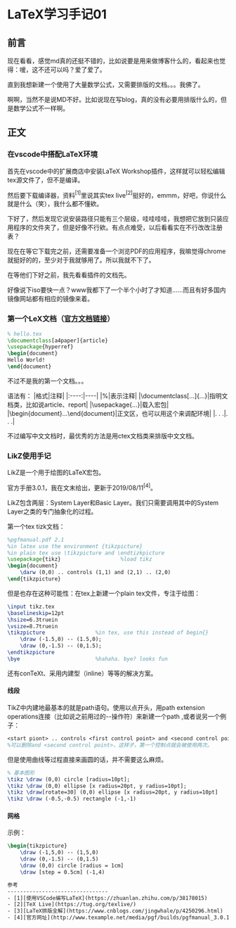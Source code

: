 LaTeX学习手记01
================================
前言
--------------------------------
现在看看，感觉md真的还挺不错的，比如说要是用来做博客什么的，看起来也觉得：嗳，这不还可以吗？爱了爱了。

直到我想新建一个使用了大量数学公式，又需要排版的文档。。。我佛了。

啊啊，当然不是说MD不好。比如说现在写blog，真的没有必要用排版什么的，但是数学公式不一样啊。

正文
--------------------------------
### **在vscode中搭配LaTeX环境**
首先在vscode中的扩展商店中安装LaTeX Workshop插件，这样就可以轻松编辑tex源文件了，但不是编译。

然后要下载编译器，资料$^{[1]}$里说其实tex live$^{[2]}$挺好的，emmm，好吧，你说什么就是什么（笑），我什么都不懂欸。

下好了，然后发现它说安装路径只能有三个层级，哇哇哇哇，我想把它放到只装应用程序的文件夹了，但是好像不行欸。有点点难受，以后看看实在不行改改注册表？

现在在等它下载完之前，还需要准备一个浏览PDF的应用程序，我嘛觉得chrome就挺好的的，至少对于我就够用了。所以我就不下了。

在等他们下好之前，我先看看插件的文档先。

好像说下iso要快一点？www我都下了一个半个小时了才知道......而且有好多国内镜像网站都有相应的镜像来着。

### **第一个LeX文档（[官方文档链接](https://www.latex-project.org/help/documentation/)）**
``` tex
% hello.tex
\documentclass[a4paper]{article}
\usepackage{hyperref}
\begin{document}
Hello World!
\end{document}
```
不过不是我的第一个文档。。。

语法有：
|格式|注释|
|:----:|----|
|%|表示注释|
|\documentclass[...]{...}|指明文档类，比如说article、report|
|\usepackage{...}|载入宏包|
|\begin{document}...\end{document}|正文区，也可以用这个来调配环境|
|. . .|. . .|

不过编写中文文档时，最优秀的方法是用ctex文档类来排版中文文档。

### **LikZ使用手记**
LikZ是一个用于绘图的LaTeX宏包。

官方手册3.0.1，我在文末给出，更新于2019/08/11$^{[4]}$。

LikZ包含两层：System Layer和Basic Layer。我们只需要调用其中的System Layer之类的专门抽象化的过程。

第一个tex tizk文档：
``` tex
%pgfmanual.pdf 2.1
%in latex use the environment {tikzpicture}
%in plain tex use \tikzpicture and \endtizkpicture
\usepackage{tikz}                   %load tikz
\begin{document}
    \darw (0,0) .. controls (1,1) and (2,1) .. (2,0)
\end{tikzpicture}
```

但是也存在这种可能性：在tex上新建一个plain tex文件，专注于绘图：
``` tex
\input tikz.tex
\baselineskip=12pt
\hsize=6.3truein
\vsize=8.7truein
\tikzpicture                %in tex, use this instead of begin{}
    \draw (-1.5,0) -- (1.5,0);
    \draw (0,-1.5) -- (0,1.5);
\endtikzpicture
\bye                        %hahaha. bye? looks fun
```
还有conTeXt、采用内建型（inline）等等的解决方案。

#### 线段

TikZ中内建地最基本的就是path语句。使用以点开头，用path extension operations连接（比如说之前用过的--操作符）来新建一个path ,或者说另一个例子：
``` tex
<start piont> .. controls <first control point> and <second control point> .. <end point>
%可以删除and <second control point>，这样子，第一个控制点就会被使用两次。
```

但是使用曲线等过程直接来画圆的话，并不需要这么麻烦。
``` tex
% 基本图形
\tikz \draw (0,0) circle [radius=10pt];
\tikz \draw (0,0) ellipse [x radius=20pt, y radius=10pt];
\tikz \draw[rotate=30] (0,0) ellipse [x radius=20pt, y radius=10pt]
\tikz \draw (-0.5,-0.5) rectangle (-1,-1)
```

#### 网格
示例：
``` tex
\begin{tikzpicture}
    \draw (-1,5,0) -- (1,5,0)
    \draw (0,-1.5) -- (0,1.5)
    \draw (0,0) circle [radius = 1cm]
    \draw [step = 0.5cm] (-1,4)

参考
--------------------------------
- [1][使用VSCode编写LaTeX](https://zhuanlan.zhihu.com/p/38178015)
- [2][TeX Live](https://tug.org/texlive/)
- [3][LaTeX排版全解](https://www.cnblogs.com/jingwhale/p/4250296.html)
- [4][官方网址](http://www.texample.net/media/pgf/builds/pgfmanual_3.0.1a.pdf)，[镜像(html文档下打开)](./resources/pdf/pgfmanual.pdf)，[镜像(md文档下打开)](../resources/pdf/pgfmanual.pdf)
